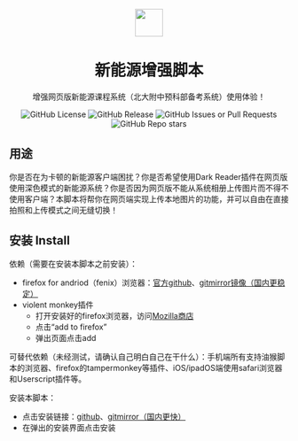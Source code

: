 <p align="center">
    <img width="50px" style="padding: 0 10px;"src="https://raw.gitmirror.com/ShaoYuJun/bdfz-xny-enhance/main/icon.png">
    <h1 align="center">新能源增强脚本</h1>
</p>


<p align="center">
    增强网页版新能源课程系统（北大附中预科部备考系统）使用体验！
</p>

<div align="center">
    <img alt="GitHub License" src="https://img.shields.io/github/license/shaoyujun/bdfz-xny-enhance">
    <img alt="GitHub Release" src="https://img.shields.io/github/v/release/shaoyujun/bdfz-xny-enhance">
    <img alt="GitHub Issues or Pull Requests" src="https://img.shields.io/github/issues/shaoyujun/bdfz-xny-enhance">
    <img alt="GitHub Repo stars" src="https://img.shields.io/github/stars/shaoyujun/bdfz-xny-enhance?style=social">
</div>

## 用途

你是否在为卡顿的新能源客户端困扰？你是否希望使用Dark Reader插件在网页版使用深色模式的新能源系统？你是否因为网页版不能从系统相册上传图片而不得不使用客户端？本脚本将帮你在网页端实现上传本地图片的功能，并可以自由在直接拍照和上传模式之间无缝切换！



## 安装 Install

依赖（需要在安装本脚本之前安装）：

- firefox for andriod（fenix）浏览器：[官方github](https://github.com/mozilla-mobile/firefox-android/releases/download/fenix-v125.3.0/fenix-125.3.0-arm64-v8a.apk)、[gitmirror镜像（国内更稳定）](https://hub.gitmirror.com/https://github.com/mozilla-mobile/firefox-android/releases/download/fenix-v125.3.0/fenix-125.3.0-arm64-v8a.apk)
- violent monkey插件
  - 打开安装好的firefox浏览器，访问[Mozilla商店](https://addons.mozilla.org/en-US/firefox/addon/violentmonkey/)
  - 点击“add to firefox”
  - 弹出页面点击add

可替代依赖（未经测试，请确认自己明白自己在干什么）：手机端所有支持油猴脚本的浏览器、firefox的tampermonkey等插件、iOS/ipadOS端使用safari浏览器和Userscript插件等。

安装本脚本：

- 点击安装链接：[github](https://raw.githubusercontent.com/ShaoYuJun/bdfz-xny-enhance/stable/RemoveCapture.user.js)、[gitmirror（国内更快）](https://raw.gitmirror.com/ShaoYuJun/bdfz-xny-enhance/stable/RemoveCapture.user.js)
- 在弹出的安装界面点击安装


